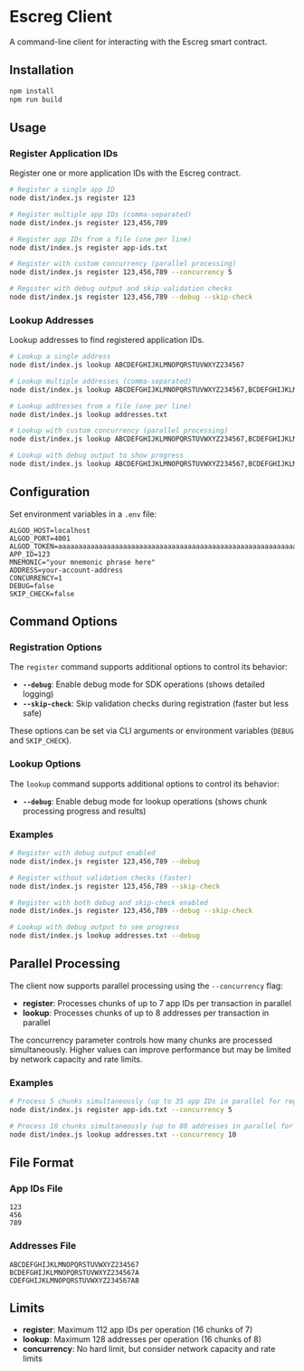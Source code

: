 # Escreg Client

A command-line client for interacting with the Escreg smart contract.

## Installation

```bash
npm install
npm run build
```

## Usage

### Register Application IDs

Register one or more application IDs with the Escreg contract.

```bash
# Register a single app ID
node dist/index.js register 123

# Register multiple app IDs (comma-separated)
node dist/index.js register 123,456,789

# Register app IDs from a file (one per line)
node dist/index.js register app-ids.txt

# Register with custom concurrency (parallel processing)
node dist/index.js register 123,456,789 --concurrency 5

# Register with debug output and skip validation checks
node dist/index.js register 123,456,789 --debug --skip-check
```

### Lookup Addresses

Lookup addresses to find registered application IDs.

```bash
# Lookup a single address
node dist/index.js lookup ABCDEFGHIJKLMNOPQRSTUVWXYZ234567

# Lookup multiple addresses (comma-separated)
node dist/index.js lookup ABCDEFGHIJKLMNOPQRSTUVWXYZ234567,BCDEFGHIJKLMNOPQRSTUVWXYZ234567A

# Lookup addresses from a file (one per line)
node dist/index.js lookup addresses.txt

# Lookup with custom concurrency (parallel processing)
node dist/index.js lookup ABCDEFGHIJKLMNOPQRSTUVWXYZ234567,BCDEFGHIJKLMNOPQRSTUVWXYZ234567A --concurrency 10

# Lookup with debug output to show progress
node dist/index.js lookup ABCDEFGHIJKLMNOPQRSTUVWXYZ234567,BCDEFGHIJKLMNOPQRSTUVWXYZ234567A --debug
```

## Configuration

Set environment variables in a `.env` file:

```env
ALGOD_HOST=localhost
ALGOD_PORT=4001
ALGOD_TOKEN=aaaaaaaaaaaaaaaaaaaaaaaaaaaaaaaaaaaaaaaaaaaaaaaaaaaaaaaaaaaaaaaa
APP_ID=123
MNEMONIC="your mnemonic phrase here"
ADDRESS=your-account-address
CONCURRENCY=1
DEBUG=false
SKIP_CHECK=false
```

## Command Options

### Registration Options

The `register` command supports additional options to control its behavior:

- **`--debug`**: Enable debug mode for SDK operations (shows detailed logging)
- **`--skip-check`**: Skip validation checks during registration (faster but less safe)

These options can be set via CLI arguments or environment variables (`DEBUG` and `SKIP_CHECK`).

### Lookup Options

The `lookup` command supports additional options to control its behavior:

- **`--debug`**: Enable debug mode for lookup operations (shows chunk processing progress and results)

### Examples

```bash
# Register with debug output enabled
node dist/index.js register 123,456,789 --debug

# Register without validation checks (faster)
node dist/index.js register 123,456,789 --skip-check

# Register with both debug and skip-check enabled
node dist/index.js register 123,456,789 --debug --skip-check

# Lookup with debug output to see progress
node dist/index.js lookup addresses.txt --debug
```

## Parallel Processing

The client now supports parallel processing using the `--concurrency` flag:

- **register**: Processes chunks of up to 7 app IDs per transaction in parallel
- **lookup**: Processes chunks of up to 8 addresses per transaction in parallel

The concurrency parameter controls how many chunks are processed simultaneously. Higher values can improve performance but may be limited by network capacity and rate limits.

### Examples

```bash
# Process 5 chunks simultaneously (up to 35 app IDs in parallel for register)
node dist/index.js register app-ids.txt --concurrency 5

# Process 10 chunks simultaneously (up to 80 addresses in parallel for lookup)
node dist/index.js lookup addresses.txt --concurrency 10
```

## File Format

### App IDs File
```
123
456
789
```

### Addresses File
```
ABCDEFGHIJKLMNOPQRSTUVWXYZ234567
BCDEFGHIJKLMNOPQRSTUVWXYZ234567A
CDEFGHIJKLMNOPQRSTUVWXYZ234567AB
```

## Limits

- **register**: Maximum 112 app IDs per operation (16 chunks of 7)
- **lookup**: Maximum 128 addresses per operation (16 chunks of 8)
- **concurrency**: No hard limit, but consider network capacity and rate limits
